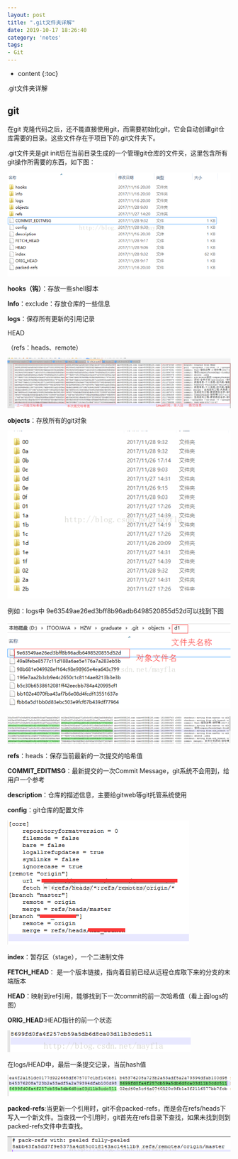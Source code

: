 ```yaml
---
layout: post
title: ".git文件夹详解"
date: 2019-10-17 18:26:40
category: 'notes'
tags:
- Git
---
```

* content
{:toc}

.git文件夹详解










## git

在git 克隆代码之后，还不能直接使用git，而需要初始化git，它会自动创建git仓库需要的目录。这些文件存在于项目下的.git文件夹下。

.git文件夹是git init后在当前目录生成的一个管理git仓库的文件夹，这里包含所有git操作所需要的东西，如下图：

![git文件夹.png](/img/posts/assets/blog/git文件夹.png)

**hooks（钩）**：存放一些shell脚本

**Info**：exclude：存放仓库的一些信息

**logs**：保存所有更新的引用记录

HEAD

（refs：heads、remote）

![logs.png](/img/posts/assets/blog/logs.png)

**objects**：存放所有的git对象

![objects.png](/img/posts/assets/blog/objects.png)

例如：logs中  9e63549ae26ed3bff8b96adb6498520855d52d可以找到下图

![objects1.png](/img/posts/assets/blog/objects1.png)

![objects2.png](/img/posts/assets/blog/objects2.png)


**refs**：heads：保存当前最新的一次提交的哈希值

**COMMIT_EDITMSG**：最新提交的一次Commit Message，git系统不会用到，给用户一个参考

**description**：仓库的描述信息，主要给gitweb等git托管系统使用

**config**：git仓库的配置文件

![config.png](/img/posts/assets/blog/config.png)

**index**：暂存区（stage），一个二进制文件

**FETCH_HEAD**： 是一个版本链接，指向着目前已经从远程仓库取下来的分支的末端版本

**HEAD**：映射到ref引用，能够找到下一次commit的前一次哈希值（看上面logs的图）

**ORIG_HEAD**:HEAD指针的前一个状态

![orig_head.png](/img/posts/assets/blog/orig_head.png)

在logs/HEAD中，最后一条提交记录，当前hash值

![orig_head1.png](/img/posts/assets/blog/orig_head1.png)

**packed-refs**:当更新一个引用时，git不会packed-refs，而是会在refs/heads下写入一个新文件。当查找一个引用时，git首先在refs目录下查找，如果未找到则到packed-refs文件中去查找。

![packed_refs.png](/img/posts/assets/blog/packed_refs.png)








